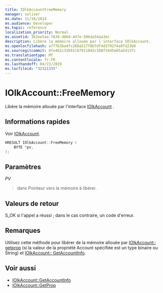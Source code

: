 ```yaml
---
title: IOlkAccountFreeMemory
manager: soliver
ms.date: 11/16/2014
ms.audience: Developer
ms.topic: reference
localization_priority: Normal
ms.assetid: 3b2ee5aa-7639-d86d-447e-50bda54aa3ec
description: Libère la mémoire allouée par l'interface IOlkAccount.
ms.openlocfilehash: a7f763ba4fc260a517f8b7df4d3791f4a8fd23b0
ms.sourcegitcommit: 8fe462c32b91c87911942c188f3445e85a54137c
ms.translationtype: MT
ms.contentlocale: fr-FR
ms.lasthandoff: 04/23/2019
ms.locfileid: "32321335"
---
```

# <a name="iolkaccountfreememory"></a>IOlkAccount::FreeMemory

Libère la mémoire allouée par l'interface [IOlkAccount](iolkaccount.md) . 
  
## <a name="quick-info"></a>Informations rapides

Voir [IOlkAccount](iolkaccount.md).
  
```cpp
HRESULT IOlkAccount::FreeMemory (  
    BYTE *pv, 
); 

```

## <a name="parameters"></a>Paramètres

_PV_
  
> dans Pointeur vers la mémoire à libérer.
    
## <a name="return-values"></a>Valeurs de retour

S_OK si l'appel a réussi ; dans le cas contraire, un code d'erreur.
  
## <a name="remarks"></a>Remarques

Utilisez cette méthode pour libérer de la mémoire allouée par [IOlkAccount:: getprop](iolkaccount-getprop.md) (si la valeur de la propriété Account spécifiée est un type binaire ou String) et [IOlkAccount:: GetAccountInfo](iolkaccount-getaccountinfo.md).
  
## <a name="see-also"></a>Voir aussi

- [IOlkAccount::GetAccountInfo](iolkaccount-getaccountinfo.md)  
- [IOlkAccount::GetProp](iolkaccount-getprop.md)

